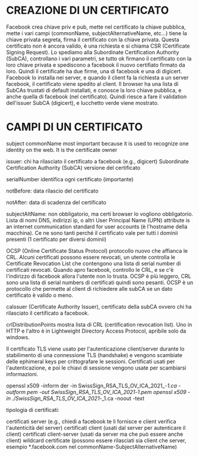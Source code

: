 # CREAZIONE DI UN CERTIFICATO

Facebook crea chiave priv e pub, mette nel certificato la chiave pubblica, mette i vari campi (commonName, subjectAlternativeName, etc...)
tiene la chiave privata segreta, firma il certificato con la chiave privata. Questa certificato non è ancora valido, è una richiesta e si
chiama CSR (Certificate Signing Request). Lo spediamo alla Subordinate Certification Authority (SubCA), controllano i vari parametri, se
tutto ok firmano il certificato con la loro chiave privata e spediscono a facebook il nuovo certifiato firmato da loro. Quindi il certificate
ha due firme, una di facebook e una di digicert. Facebook lo installa nei server, e quando il client fa la richiesta a un server facebook,
il certificato viene spedito al client. Il browser ha una lista di SubCAs trustati di default installati, e conosce la loro chiave pubblica,
e anche quella di facebook (nel certificato). Quindi riesce a fare il validation dell'issuer SubCA (digicert), e lucchetto verde viene
mostrato.

# CAMPI DI UN CERTIFICATO

subject commonName most important because it is used to recognize one identity on the web. It is the certificate owner

issuer: chi ha rilasciato il certificato a facebook (e.g., digicert) Subordinate Certification Authority (SubCA)
versione del certificato

serialNumber identifica ogni certificato (importante)

notBefore: data rilascio del certificato

notAfter: data di scadenza del certificato

subjectAltName: non obbligatorio, ma certi browser lo vogliono obbligatorio. Lista di nomi DNS, indirizzi ip, o altri User
Principal Name (UPN) attribute is an internet communication standard for user accounts (è l'hostname della macchina). Ce ne sono
tanti perché il certificato vale per tutti i dominii presenti (1 certificato per diversi dominii)

OCSP (Online Certificate Status Protocol) protocollo nuovo che affianca le CRL. Alcuni certificati possono essere revocati, un utente
controlla le Certificate Revocation List che contengono una lista di serial number di certificati revocati. Quando apro facebook, controllo
le CRL, e se c'è l'indirizzo di facebook allora l'utente non lo trusta. OCSP è più leggero, CRL sono una lista di serial numbers di certificati
quindi sono pesanti. OCSP è un protocollo che permette al client di richiedere alle subCA se un dato certificato è valido o meno.

caIssuer (Certificate Authority Issuer), certificato della subCA ovvero chi ha rilasciato il certificato a facebook.

crlDistributionPoints mostra lista di CRL (certification revocation list). Uno in HTTP e l'altro è in Lightweight Directory Access Protocol,
apribile solo da windows.

Il certificato TLS viene usato per l'autenticazione client/server durante lo stabilimento di una connessione TLS (handshake) e vengono
scambiate delle ephimeral keys per crittografare le sessioni. Certificati usati per l'autenticazione, e poi le chiavi di sessione vengono
usate per scambiarsi informazioni.

openssl x509 -inform der -in SwissSign_RSA_TLS_OV_ICA_2021_-_1.ca -outform pem -out SwissSign_RSA_TLS_OV_ICA_2021_-_1.pem
openssl x509 -in ./SwissSign_RSA_TLS_OV_ICA_2021_-_1.ca -noout -text

tipologia di certificati:

certificati server (e.g., chiedi a facebook te li fornisce e client verifica l'autenticità del server)
certificati client (usati dal server per autenticare il client)
certificati client-server (usati da server ma che può essere anche client)
wildcard certificate (possono essere rilasciati sia client che server, esempio *.facebook.com nel commonName-SubjectAlternativeName)